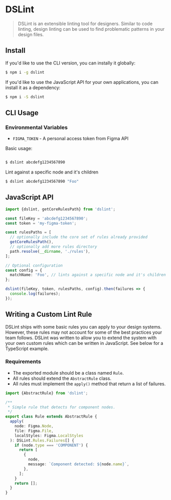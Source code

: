 # DSLint

> DSLint is an extensible linting tool for designers. Similar to code linting, design linting can be used to find problematic patterns in your design files.

## Install

If you'd like to use the CLI version, you can instally it globally:

```bash
$ npm i -g dslint
```

If you'd like to use the JavaScript API for your own applications, you can install it as a dependency:

```bash
$ npm i -S dslint
```

## CLI Usage

### Environmental Variables

- `FIGMA_TOKEN` - A personal access token from Figma API

Basic usage:

```bash

$ dslint abcdefg1234567890
```

Lint against a specific node and it's children

```bash
$ dslint abcdefg1234567890 "Foo"
```

## JavaScript API

```ts
import {dslint, getCoreRulesPath} from 'dslint';

const fileKey = 'abcdefg1234567890';
const token = 'my-figma-token';

const rulesPaths = [
  // optionally include the core set of rules already provided
  getCoreRulesPath(),
  // optionally add more rules directory
  path.resolve(__dirname, './rules'),
];

// Optional configuration
const config = {
  matchName: 'Foo', // lints against a specific node and it's children
};

dslint(fileKey, token, rulesPaths, config).then(failures => {
  console.log(failures);
});
```

## Writing a Custom Lint Rule

DSLint ships with some basic rules you can apply to your design systems. However, these rules may not account for some of the best practices your team follows. DSLint was written to allow you to extend the system with your own custom rules which can be written in JavaScript. See below for a TypeScript example.

### Requirements

- The exported module should be a class named `Rule`.
- All rules should extend the `AbstractRule` class.
- All rules must implement the `apply()` method that return a list of failures.

```ts
import {AbstractRule} from 'dslint';

/**
 * Simple rule that detects for component nodes.
 */
export class Rule extends AbstractRule {
  apply(
    node: Figma.Node,
    file: Figma.File,
    localStyles: Figma.LocalStyles
  ): DSLint.Rules.Failures[] {
    if (node.type === 'COMPONENT') {
      return [
        {
          node,
          message: `Component detected: ${node.name}`,
        },
      ];
    }
    return [];
  }
}
```
